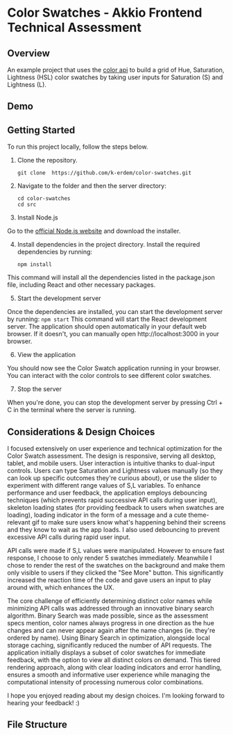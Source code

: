 # Color Swatches - Akkio Frontend Technical Assessment

## Overview 
An example project that uses the [color api](https://www.thecolorapi.com/) to build a grid of Hue, Saturation, Lightness (HSL) color swatches by taking user inputs for Saturation (S) and Lightness (L).

## Demo

## Getting Started

To run this project locally, follow the steps below.

1. Clone the repository.

    ```
    git clone  https://github.com/k-erdem/color-swatches.git
    ```

2.  Navigate to the folder and then the server directory:

    ```
    cd color-swatches
    cd src
    ```
3. Install Node.js

 Go to the [official Node.js website](https://nodejs.org/) and download the installer.

4. Install dependencies in the project directory. Install the required dependencies by running:
    ```
    npm install
    ```
This command will install all the dependencies listed in the package.json file, including React and other necessary packages.

5. Start the development server

Once the dependencies are installed, you can start the development server by running:
    ```
    npm start
    ```
This command will start the React development server. The application should open automatically in your default web browser. If it doesn't, you can manually open http://localhost:3000 in your browser.

6. View the application

You should now see the Color Swatch application running in your browser. You can interact with the color controls to see different color swatches.

7. Stop the server

When you're done, you can stop the development server by pressing Ctrl + C in the terminal where the server is running.


## Considerations & Design Choices

I focused extensively on user experience and technical optimization for the Color Swatch assessment. The design is responsive, serving all desktop, tablet, and mobile users. User interaction is intuitive thanks to dual-input controls. Users can type Saturation and Lightness values manually (so they can look up specific outcomes they're curious about), or use the slider to experiment with different range values of S,L variables. To enhance performance and user feedback, the application employs debouncing techniques (which prevents rapid successive API calls during user input), skeleton loading states (for providing feedback to users when swatches are loading), loading indicator in the form of a message and a cute theme-relevant gif to make sure users know what's happening behind their screens and they know to wait as the app loads. I also used debouncing to prevent excessive API calls during rapid user input.

API calls were made if S,L values were manipulated. However to ensure fast response, I choose to only render 5 swatches immediately. Meanwhile I chose to render the rest of the swatches on the background and make them only visible to users if they clicked the "See More" button. This significantly increased the reaction time of the code and gave users an input to play around with, which enhances the UX.

The core challenge of efficiently determining distinct color names while minimizing API calls was addressed through an innovative binary search algorithm. Binary Search was made possible, since as the assessment specs mention, color names always progress in one direction as the hue changes and can never appear again after the name changes (ie. they're ordered by name). Using Binary Search in optimization, alongside local storage caching, significantly reduced the number of API requests. The application initially displays a subset of color swatches for immediate feedback, with the option to view all distinct colors on demand. This tiered rendering approach, along with clear loading indicators and error handling, ensures a smooth and informative user experience while managing the computational intensity of processing numerous color combinations. 

I hope you enjoyed reading about my design choices. I'm looking forward to hearing your feedback! :)

## File Structure

